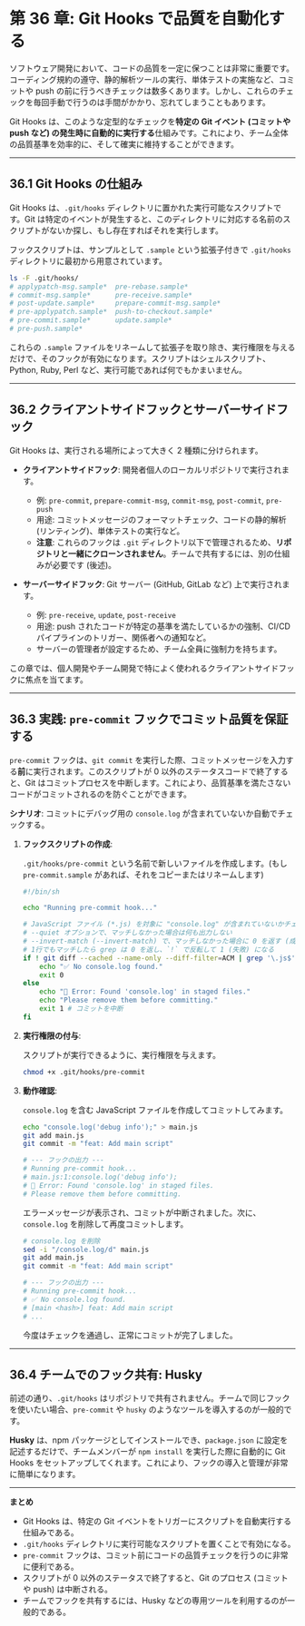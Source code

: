 # 第 36 章: Git Hooks で品質を自動化する

ソフトウェア開発において、コードの品質を一定に保つことは非常に重要です。コーディング規約の遵守、静的解析ツールの実行、単体テストの実施など、コミットや push の前に行うべきチェックは数多くあります。しかし、これらのチェックを毎回手動で行うのは手間がかかり、忘れてしまうこともあります。

Git Hooks は、このような定型的なチェックを**特定の Git イベント (コミットや push など) の発生時に自動的に実行する**仕組みです。これにより、チーム全体の品質基準を効率的に、そして確実に維持することができます。

---
## 36.1 Git Hooks の仕組み

Git Hooks は、`.git/hooks` ディレクトリに置かれた実行可能なスクリプトです。Git は特定のイベントが発生すると、このディレクトリに対応する名前のスクリプトがないか探し、もし存在すればそれを実行します。

フックスクリプトは、サンプルとして `.sample` という拡張子付きで `.git/hooks` ディレクトリに最初から用意されています。

```bash
ls -F .git/hooks/
# applypatch-msg.sample*  pre-rebase.sample*
# commit-msg.sample*      pre-receive.sample*
# post-update.sample*     prepare-commit-msg.sample*
# pre-applypatch.sample*  push-to-checkout.sample*
# pre-commit.sample*      update.sample*
# pre-push.sample*
```

これらの `.sample` ファイルをリネームして拡張子を取り除き、実行権限を与えるだけで、そのフックが有効になります。スクリプトはシェルスクリプト、Python, Ruby, Perl など、実行可能であれば何でもかまいません。

---
## 36.2 クライアントサイドフックとサーバーサイドフック

Git Hooks は、実行される場所によって大きく 2 種類に分けられます。

-   **クライアントサイドフック**: 開発者個人のローカルリポジトリで実行されます。
    -   例: `pre-commit`, `prepare-commit-msg`, `commit-msg`, `post-commit`, `pre-push`
    -   用途: コミットメッセージのフォーマットチェック、コードの静的解析 (リンティング)、単体テストの実行など。
    -   **注意**: これらのフックは `.git` ディレクトリ以下で管理されるため、**リポジトリと一緒にクローンされません**。チームで共有するには、別の仕組みが必要です (後述)。

-   **サーバーサイドフック**: Git サーバー (GitHub, GitLab など) 上で実行されます。
    -   例: `pre-receive`, `update`, `post-receive`
    -   用途: push されたコードが特定の基準を満たしているかの強制、CI/CD パイプラインのトリガー、関係者への通知など。
    -   サーバーの管理者が設定するため、チーム全員に強制力を持ちます。

この章では、個人開発やチーム開発で特によく使われるクライアントサイドフックに焦点を当てます。

---
## 36.3 実践: `pre-commit` フックでコミット品質を保証する

`pre-commit` フックは、`git commit` を実行した際、コミットメッセージを入力する**前**に実行されます。このスクリプトが 0 以外のステータスコードで終了すると、Git はコミットプロセスを中断します。これにより、品質基準を満たさないコードがコミットされるのを防ぐことができます。

**シナリオ**: コミットにデバッグ用の `console.log` が含まれていないか自動でチェックする。

1.  **フックスクリプトの作成**:

    `.git/hooks/pre-commit` という名前で新しいファイルを作成します。(もし `pre-commit.sample` があれば、それをコピーまたはリネームします)

    ```bash
    #!/bin/sh

    echo "Running pre-commit hook..."

    # JavaScript ファイル (*.js) を対象に "console.log" が含まれていないかチェック
    # --quiet オプションで、マッチしなかった場合は何も出力しない
    # --invert-match (--invert-match) で、マッチしなかった場合に 0 を返す (成功)
    # 1行でもマッチしたら grep は 0 を返し、`!` で反転して 1 (失敗) になる
    if ! git diff --cached --name-only --diff-filter=ACM | grep '\.js$' | xargs grep -n 'console\.log' --quiet; then
        echo "✅ No console.log found."
        exit 0
    else
        echo "🚨 Error: Found 'console.log' in staged files."
        echo "Please remove them before committing."
        exit 1 # コミットを中断
    fi
    ```

2.  **実行権限の付与**:

    スクリプトが実行できるように、実行権限を与えます。

    ```bash
    chmod +x .git/hooks/pre-commit
    ```

3.  **動作確認**:

    `console.log` を含む JavaScript ファイルを作成してコミットしてみます。

    ```bash
    echo "console.log('debug info');" > main.js
    git add main.js
    git commit -m "feat: Add main script"

    # --- フックの出力 ---
    # Running pre-commit hook...
    # main.js:1:console.log('debug info');
    # 🚨 Error: Found 'console.log' in staged files.
    # Please remove them before committing.
    ```

    エラーメッセージが表示され、コミットが中断されました。次に、`console.log` を削除して再度コミットします。

    ```bash
    # console.log を削除
    sed -i "/console.log/d" main.js
    git add main.js
    git commit -m "feat: Add main script"

    # --- フックの出力 ---
    # Running pre-commit hook...
    # ✅ No console.log found.
    # [main <hash>] feat: Add main script
    # ...
    ```

    今度はチェックを通過し、正常にコミットが完了しました。

---
## 36.4 チームでのフック共有: Husky

前述の通り、`.git/hooks` はリポジトリで共有されません。チームで同じフックを使いたい場合、`pre-commit` や `husky` のようなツールを導入するのが一般的です。

**Husky** は、npm パッケージとしてインストールでき、`package.json` に設定を記述するだけで、チームメンバーが `npm install` を実行した際に自動的に Git Hooks をセットアップしてくれます。これにより、フックの導入と管理が非常に簡単になります。

---
**まとめ**

- Git Hooks は、特定の Git イベントをトリガーにスクリプトを自動実行する仕組みである。
- `.git/hooks` ディレクトリに実行可能なスクリプトを置くことで有効になる。
- `pre-commit` フックは、コミット前にコードの品質チェックを行うのに非常に便利である。
- スクリプトが 0 以外のステータスで終了すると、Git のプロセス (コミットや push) は中断される。
- チームでフックを共有するには、Husky などの専用ツールを利用するのが一般的である。
